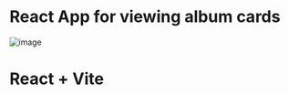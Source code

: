 # React App for viewing album cards

![image](https://github.com/user-attachments/assets/021a8058-aa6c-4bdb-90a7-bd1dbf56916f)

# React + Vite
